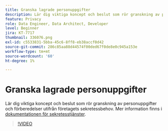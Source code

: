 ```yaml
---
title: Granska lagrade personuppgifter
description: Lär dig viktiga koncept och beslut som rör granskning av personuppgifter och förberedelser utifrån företagets sekretessbehov.
feature: Privacy
role: Data Engineer, Data Architect, Developer
level: Beginner
jira: KT-7717
thumbnail: 336076.png
exl-id: c5533831-5bba-45c6-8ff8-eb38accf0d42
source-git-commit: 286c85aa88d44574f00ded67f0de8e0c945a153e
workflow-type: tm+mt
source-wordcount: '60'
ht-degree: 1%

---
```


# Granska lagrade personuppgifter

Lär dig viktiga koncept och beslut som rör granskning av personuppgifter och förberedelser utifrån företagets sekretessbehov. Mer information finns i [dokumentationen för sekretesstjänster](https://experienceleague.adobe.com/docs/experience-platform/privacy/home.html?lang=sv).

>[!VIDEO](https://video.tv.adobe.com/v/3447652?learn=on&enablevpops&captions=swe)
